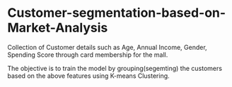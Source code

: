 # Customer-segmentation-based-on-Market-Analysis

Collection of Customer details such as Age, Annual Income, Gender, Spending Score through card membership for the mall. 

The objective is to train the model by grouping(segemting) the customers based on the above features using K-means Clustering.
